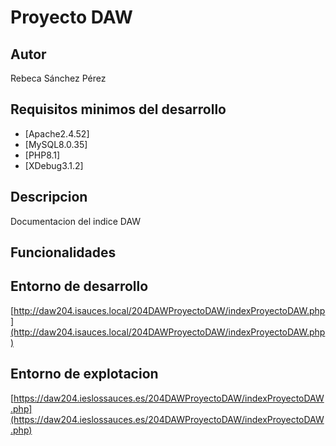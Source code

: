 # Proyecto DAW
## Autor
Rebeca Sánchez Pérez
## Requisitos minimos del desarrollo
- [Apache2.4.52]
- [MySQL8.0.35]
- [PHP8.1]
- [XDebug3.1.2]
## Descripcion
Documentacion del indice DAW
## Funcionalidades
## Entorno de desarrollo
[http://daw204.isauces.local/204DAWProyectoDAW/indexProyectoDAW.php](http://daw204.isauces.local/204DAWProyectoDAW/indexProyectoDAW.php)
## Entorno de explotacion
[https://daw204.ieslossauces.es/204DAWProyectoDAW/indexProyectoDAW.php](https://daw204.ieslossauces.es/204DAWProyectoDAW/indexProyectoDAW.php)